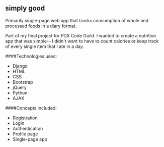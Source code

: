 ## simply good

Primarily single-page web app that tracks consumption of whole and processed foods in a diary format. 

Part of my final project for PDX Code Guild. I wanted to create a nutrition app that was simple-- 
I didn't want to have to count calories or keep track of every single item that I ate in a day.

####Technologies used:
* Django
* HTML   
* CSS 
* Bootstrap 
* jQuery 
* Python
* AJAX

####Concepts included:
* Registration
* Login
* Authentication
* Profile page
* Single-page app